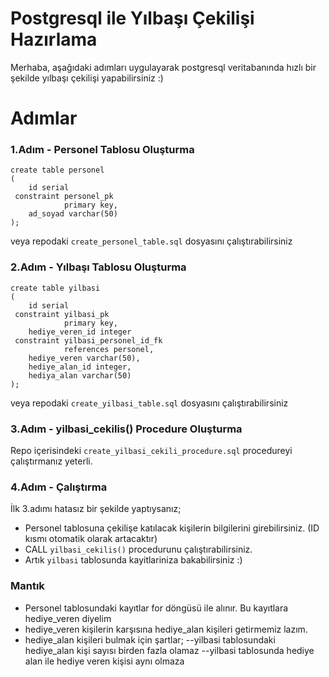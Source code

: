 # Postgresql ile Yılbaşı Çekilişi Hazırlama

Merhaba, aşağıdaki adımları uygulayarak postgresql veritabanında hızlı bir şekilde yılbaşı çekilişi yapabilirsiniz :)

# Adımlar
### 1.Adım - Personel Tablosu Oluşturma
```
create table personel  
(  
    id serial  
 constraint personel_pk  
            primary key,  
    ad_soyad varchar(50)  
);
```

veya repodaki ```create_personel_table.sql``` dosyasını çalıştırabilirsiniz

### 2.Adım - Yılbaşı Tablosu Oluşturma
```
create table yilbasi  
(  
    id serial  
 constraint yilbasi_pk  
            primary key,  
    hediye_veren_id integer  
 constraint yilbasi_personel_id_fk  
            references personel,  
    hediye_veren varchar(50),  
    hediye_alan_id integer,  
    hediya_alan varchar(50)  
);
```

veya repodaki ```create_yilbasi_table.sql``` dosyasını çalıştırabilirsiniz

### 3.Adım - yilbasi_cekilis() Procedure Oluşturma
Repo içerisindeki ```create_yilbasi_cekili_procedure.sql``` procedureyi çalıştırmanız yeterli.

### 4.Adım - Çalıştırma
İlk 3.adımı hatasız bir şekilde yaptıysanız;
- Personel tablosuna çekilişe katılacak kişilerin bilgilerini girebilirsiniz. (ID kısmı otomatik olarak artacaktır)
- CALL ```yilbasi_cekilis()``` procedurunu çalıştırabilirsiniz.
- Artık ```yilbasi``` tablosunda kayitlariniza bakabilirsiniz :) 

### Mantık
- Personel tablosundaki kayıtlar for döngüsü ile alınır. Bu kayıtlara hediye_veren diyelim
- hediye_veren kişilerin karşısına hediye_alan kişileri getirmemiz lazım. 
- hediye_alan kişileri bulmak için şartlar;
--yilbasi tablosundaki hediye_alan kişi sayısı birden fazla olamaz
--yilbasi tablosunda hediye alan ile hediye veren kişisi aynı olmaza 

